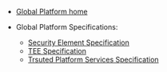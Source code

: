 
- [Global Platform home](https://globalplatform.org/)

- Global Platform Specifications:

    - [Security Element Specification](https://globalplatform.org/specs-library/?filter-committee=se)
    - [TEE Specification](https://globalplatform.org/specs-library/?filter-committee=tee)
    - [Trsuted Platform Services Specification](https://globalplatform.org/specs-library/?filter-committee=tps)

</br>
